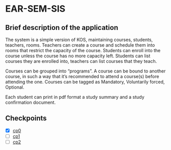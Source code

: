 # EAR-SEM-SIS



## Brief description of the application

The system is a simple version of KOS, maintaining courses, students, teachers, rooms. Teachers can create a course and schedule them into rooms that restrict the capacity of the course. Students can enroll into the course unless the course has no more capacity left. Students can list courses they are enrolled into, teachers can list courses that they teach. 

Courses can be grouped into “programs”. A course can be bound to another course, in such a way that it’s recommended to attend a course(s) before attending the one. Courses can be tagged as Mandatory, Voluntarily forced, Optional.  

Each student can print in pdf format a study summary and a study confirmation document.


## Checkpoints

- [x] [cp0](https://cw.fel.cvut.cz/b201/courses/ear/cp0) 
- [ ] [cp1](https://cw.fel.cvut.cz/b201/courses/ear/cp1)
- [ ] [cp2](https://cw.fel.cvut.cz/b201/courses/ear/cp2)
